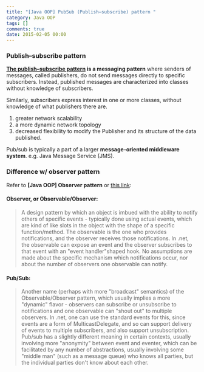 ```yaml
---
title: "[Java OOP] PubSub (Publish–subscribe) pattern "
category: Java OOP
tags: []
comments: true
date: 2015-02-05 00:00
---
```



### Publish–subscribe pattern

**[The publish–subscribe pattern](http://en.wikipedia.org/wiki/Publish%E2%80%93subscribe_pattern) is a messaging pattern** where senders of messages, called publishers, do not send messages directly to specific subscribers. Instead, published messages are characterized into classes without knowledge of subscribers.

Similarly, subscribers express interest in one or more classes, without knowledge of what publishers there are.

1. greater network scalability
1. a more dynamic network topology
1. decreased flexibility to modify the Publisher and its structure of the data published.

Pub/sub is typically a part of a larger **message-oriented middleware system**. e.g. Java Message Service (JMS).

### Difference w/ observer pattern

Refer to **[Java OOP] Observer pattern** or [this link](http://stackoverflow.com/questions/15594905/difference-between-observer-pub-sub-and-data-binding):

#### Observer, or Observable/Observer:

> A design pattern by which an object is imbued with the ability to notify others of specific events - typically done using actual events, which are kind of like slots in the object with the shape of a specific function/method. The observable is the one who provides notifications, and the observer receives those notifications. In .net, the observable can expose an event and the observer subscribes to that event with an "event handler"shaped hook. No assumptions are made about the specific mechanism which notifications occur, nor about the number of observers one observable can notify.

#### Pub/Sub:

> Another name (perhaps with more "broadcast" semantics) of the Observable/Observer pattern, which usually implies a more "dynamic" flavor - observers can subscribe or unsubscribe to notifications and one observable can "shout out" to multiple observers. In .net, one can use the standard events for this, since events are a form of MulticastDelegate, and so can support delivery of events to multiple subscribers, and also support unsubscription. Pub/sub has a slightly different meaning in certain contexts, usually involving more "anonymity" between event and eventer, which can be facilitated by any number of abstractions, usually involving some "middle man" (such as a message queue) who knows all parties, but the individual parties don't know about each other.
